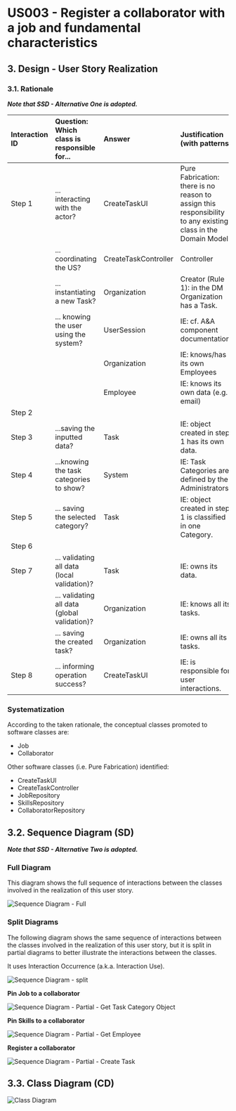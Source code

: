 # US003 - Register a collaborator with a job and fundamental characteristics

## 3. Design - User Story Realization 

### 3.1. Rationale

_**Note that SSD - Alternative One is adopted.**_

| Interaction ID | Question: Which class is responsible for...   | Answer               | Justification (with patterns)                                                                                 |
|:---------------|:----------------------------------------------|:---------------------|:--------------------------------------------------------------------------------------------------------------|
| Step 1  		     | 	... interacting with the actor?              | CreateTaskUI         | Pure Fabrication: there is no reason to assign this responsibility to any existing class in the Domain Model. |
| 			  		        | 	... coordinating the US?                     | CreateTaskController | Controller                                                                                                    |
| 			  		        | 	... instantiating a new Task?                | Organization         | Creator (Rule 1): in the DM Organization has a Task.                                                          |
| 			  		        | ... knowing the user using the system?        | UserSession          | IE: cf. A&A component documentation.                                                                          |
| 			  		        | 							                                       | Organization         | IE: knows/has its own Employees                                                                               |
| 			  		        | 							                                       | Employee             | IE: knows its own data (e.g. email)                                                                           |
| Step 2  		     | 							                                       |                      |                                                                                                               |
| Step 3  		     | 	...saving the inputted data?                 | Task                 | IE: object created in step 1 has its own data.                                                                |
| Step 4  		     | 	...knowing the task categories to show?      | System               | IE: Task Categories are defined by the Administrators.                                                        |
| Step 5  		     | 	... saving the selected category?            | Task                 | IE: object created in step 1 is classified in one Category.                                                   |
| Step 6  		     | 							                                       |                      |                                                                                                               |              
| Step 7  		     | 	... validating all data (local validation)?  | Task                 | IE: owns its data.                                                                                            | 
| 			  		        | 	... validating all data (global validation)? | Organization         | IE: knows all its tasks.                                                                                      | 
| 			  		        | 	... saving the created task?                 | Organization         | IE: owns all its tasks.                                                                                       | 
| Step 8  		     | 	... informing operation success?             | CreateTaskUI         | IE: is responsible for user interactions.                                                                     | 

### Systematization ##

According to the taken rationale, the conceptual classes promoted to software classes are: 

* Job
* Collaborator

Other software classes (i.e. Pure Fabrication) identified: 

* CreateTaskUI  
* CreateTaskController
* JobRepository
* SkillsRepository
* CollaboratorRepository


## 3.2. Sequence Diagram (SD)

_**Note that SSD - Alternative Two is adopted.**_

### Full Diagram

This diagram shows the full sequence of interactions between the classes involved in the realization of this user story.

![Sequence Diagram - Full](svg/us003-sequence-diagram-full.svg)

### Split Diagrams

The following diagram shows the same sequence of interactions between the classes involved in the realization of this user story, but it is split in partial diagrams to better illustrate the interactions between the classes.

It uses Interaction Occurrence (a.k.a. Interaction Use).

![Sequence Diagram - split](svg/us003-sequence-diagram-split.svg)

**Pin Job to a collaborator**

![Sequence Diagram - Partial - Get Task Category Object](svg/us003-sequence-diagram-partial-pin-job.svg)

**Pin Skills to a collaborator**

![Sequence Diagram - Partial - Get Employee](svg/us003-sequence-diagram-partial-pin-skills.svg)

**Register a collaborator**

![Sequence Diagram - Partial - Create Task](svg/us003-sequence-diagram-partial-register-collab.svg)

## 3.3. Class Diagram (CD)

![Class Diagram](svg/us003-class-diagram.svg)